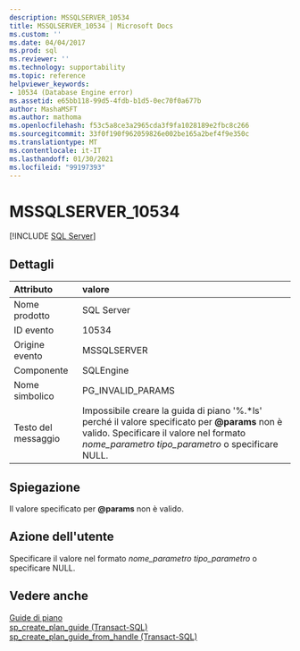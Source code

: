 ```yaml
---
description: MSSQLSERVER_10534
title: MSSQLSERVER_10534 | Microsoft Docs
ms.custom: ''
ms.date: 04/04/2017
ms.prod: sql
ms.reviewer: ''
ms.technology: supportability
ms.topic: reference
helpviewer_keywords:
- 10534 (Database Engine error)
ms.assetid: e65bb118-99d5-4fdb-b1d5-0ec70f0a677b
author: MashaMSFT
ms.author: mathoma
ms.openlocfilehash: f53c5a8ce3a2965cda3f9fa1028189e2fbc8c266
ms.sourcegitcommit: 33f0f190f962059826e002be165a2bef4f9e350c
ms.translationtype: MT
ms.contentlocale: it-IT
ms.lasthandoff: 01/30/2021
ms.locfileid: "99197393"
---
```

# <a name="mssqlserver_10534"></a>MSSQLSERVER_10534
 [!INCLUDE [SQL Server](../../includes/applies-to-version/sqlserver.md)]
  
## <a name="details"></a>Dettagli  
  
| Attributo | valore |  
| :-------- | :---- |  
|Nome prodotto|SQL Server|  
|ID evento|10534|  
|Origine evento|MSSQLSERVER|  
|Componente|SQLEngine|  
|Nome simbolico|PG_INVALID_PARAMS|  
|Testo del messaggio|Impossibile creare la guida di piano '%.\*ls' perché il valore specificato per **\@params** non è valido. Specificare il valore nel formato *nome_parametro tipo_parametro* o specificare NULL.|  
  
## <a name="explanation"></a>Spiegazione  
Il valore specificato per **\@params** non è valido.  
  
## <a name="user-action"></a>Azione dell'utente  
Specificare il valore nel formato *nome_parametro tipo_parametro* o specificare NULL.  
  
## <a name="see-also"></a>Vedere anche  
[Guide di piano](~/relational-databases/performance/plan-guides.md)  
[sp_create_plan_guide &#40;Transact-SQL&#41;](~/relational-databases/system-stored-procedures/sp-create-plan-guide-transact-sql.md)  
[sp_create_plan_guide_from_handle &#40;Transact-SQL&#41;](~/relational-databases/system-stored-procedures/sp-create-plan-guide-from-handle-transact-sql.md)  
  
